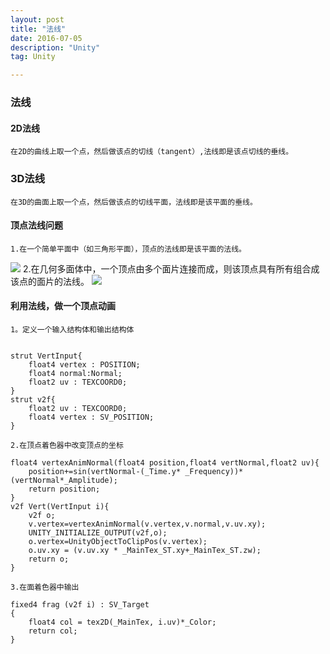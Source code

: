 ```yaml
---
layout: post
title: "法线"
date: 2016-07-05 
description: "Unity"
tag: Unity  

---     
```

### 法线
#### 2D法线
	在2D的曲线上取一个点，然后做该点的切线（tangent）,法线即是该点切线的垂线。
### 3D法线
	在3D的曲面上取一个点，然后做该点的切线平面，法线即是该平面的垂线。
#### 顶点法线问题
	1.在一个简单平面中（如三角形平面），顶点的法线即是该平面的法线。
![](Picture/Normal1.png)
	2.在几何多面体中，一个顶点由多个面片连接而成，则该顶点具有所有组合成该点的面片的法线。
![](Picture/Normal2.png)
#### 利用法线，做一个顶点动画
	1。定义一个输入结构体和输出结构体
``` Shader

strut VertInput{
    float4 vertex : POSITION;
    float4 normal:Normal;
    float2 uv : TEXCOORD0;
}
strut v2f{
    float2 uv : TEXCOORD0;
	float4 vertex : SV_POSITION;
}
```
	2.在顶点着色器中改变顶点的坐标
``` Shader
float4 vertexAnimNormal(float4 position,float4 vertNormal,float2 uv){
    position+=sin(vertNormal-(_Time.y* _Frequency))*(vertNormal*_Amplitude);
	return position;
}
v2f Vert(VertInput i){
    v2f o;
    v.vertex=vertexAnimNormal(v.vertex,v.normal,v.uv.xy);
    UNITY_INITIALIZE_OUTPUT(v2f,o);
    o.vertex=UnityObjectToClipPos(v.vertex);
    o.uv.xy = (v.uv.xy * _MainTex_ST.xy+_MainTex_ST.zw);
    return o;
}
```
	3.在面着色器中输出
``` Shader
fixed4 frag (v2f i) : SV_Target
{
	float4 col = tex2D(_MainTex, i.uv)*_Color;
	return col;
}
```